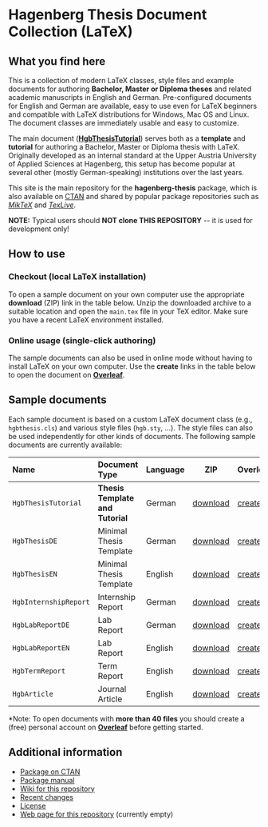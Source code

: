 # Hagenberg Thesis Document Collection (LaTeX)

## What you find here

This is a collection of modern LaTeX classes, style files and example documents for authoring 
**Bachelor, Master or Diploma theses** and related academic manuscripts in English and German. 
Pre-configured documents for English and German are available, easy to use even for LaTeX beginners and compatible with LaTeX distributions for Windows, Mac OS and Linux. The document classes are immediately usable and easy to customize.

The main document ([**HgbThesisTutorial**](https://github.com/Digital-Media/HagenbergThesis/raw/master/examples/HgbThesisTutorial/main.pdf))
serves both as a **template** and **tutorial** for authoring a Bachelor, Master or Diploma thesis with LaTeX. 
Originally developed as an internal standard at the Upper Austria University of Applied Sciences at Hagenberg,
this setup has become popular at several other (mostly German-speaking) institutions over the last years.

This site is the main repository for the **hagenberg-thesis** package, which is also available
on [CTAN](https://ctan.org/pkg/hagenberg-thesis) and shared by popular package repositories
such as [*MikTeX*](https://miktex.org/) and [*TexLive*](https://www.tug.org/texlive/).

**NOTE:** Typical users should **NOT clone THIS REPOSITORY** -- it is used for development only!


## How to use

### Checkout (local LaTeX installation)

To open a sample document on your own computer use the appropriate **download** (ZIP) link in the table below. 
Unzip the downloaded archive to a suitable location and open the `main.tex` file in your TeX editor.
Make sure you have a recent LaTeX environment installed.

### Online usage (single-click authoring)

The sample documents can also be used in online mode without having to install LaTeX on your own computer.
Use the **create** links in the table below to open the document on **[Overleaf](https://www.overleaf.com/)**.


## Sample documents

Each sample document is based on a custom LaTeX document class (e.g., ``hgbthesis.cls``) and various style files  (``hgb.sty``, ...). The style files can also be used independently for other kinds of documents.
The following sample documents are currently available:

| Name | Document Type | Language | ZIP | Overleaf |
| :--- | :--- | --- | --- | --- |
| `HgbThesisTutorial` | **Thesis Template and Tutorial** | German | [download](https://github.com/Digital-Media/HagenbergThesis/raw/master/examples/HgbThesisTutorial.zip) | [create\*](https://www.overleaf.com/docs?snip_uri=https://github.com/Digital-Media/HagenbergThesis/raw/master/examples/HgbThesisTutorial.zip) |
| `HgbThesisDE` | Minimal Thesis  Template | German | [download](https://github.com/Digital-Media/HagenbergThesis/raw/master/examples/HgbThesisDE.zip) | [create](https://www.overleaf.com/docs?snip_uri=https://github.com/Digital-Media/HagenbergThesis/raw/master/examples/HgbThesisDE.zip) |
| `HgbThesisEN` | Minimal Thesis  Template | English | [download](https://github.com/Digital-Media/HagenbergThesis/raw/master/examples/HgbThesisEN.zip) | [create](https://www.overleaf.com/docs?snip_uri=https://github.com/Digital-Media/HagenbergThesis/raw/master/examples/HgbThesisEN.zip) |
| `HgbInternshipReport` | Internship Report | German | [download](https://github.com/Digital-Media/HagenbergThesis/raw/master/examples/HgbInternshipReport.zip) | [create](https://www.overleaf.com/docs?snip_uri=https://github.com/Digital-Media/HagenbergThesis/raw/master/examples/HgbInternshipReport.zip) |
| `HgbLabReportDE` | Lab Report | German | [download](https://github.com/Digital-Media/HagenbergThesis/raw/master/examples/HgbLabReportDE.zip) | [create](https://www.overleaf.com/docs?snip_uri=https://github.com/Digital-Media/HagenbergThesis/raw/master/examples/HgbLabReportDE.zip) |
| `HgbLabReportEN` | Lab Report | English | [download](https://github.com/Digital-Media/HagenbergThesis/raw/master/examples/HgbLabReportEN.zip) | [create](https://www.overleaf.com/docs?snip_uri=https://github.com/Digital-Media/HagenbergThesis/raw/master/examples/HgbLabReportEN.zip) |
| `HgbTermReport` | Term Report | English | [download](https://github.com/Digital-Media/HagenbergThesis/raw/master/examples/HgbTermReport.zip) | [create](https://www.overleaf.com/docs?snip_uri=https://github.com/Digital-Media/HagenbergThesis/raw/master/examples/HgbTermReport.zip) |
| `HgbArticle` | Journal Article | English | [download](https://github.com/Digital-Media/HagenbergThesis/raw/master/examples/HgbArticle.zip) | [create](https://www.overleaf.com/docs?snip_uri=https://github.com/Digital-Media/HagenbergThesis/raw/master/examples/HgbArticle.zip) |

\*Note: To open documents with **more than 40 files** you should create a (free) personal account on **[Overleaf](https://www.overleaf.com/)** before getting started.


## Additional information

* [Package on CTAN](https://ctan.org/pkg/hagenberg-thesis)
* [Package manual](https://github.com/Digital-Media/HagenbergThesis/raw/master/examples/Manual/main.pdf)
* [Wiki for this repository](https://github.com/Digital-Media/HagenbergThesis/wiki)
* [Recent changes](CHANGES.md)
* [License](LICENSE.md)
* [Web page for this repository](https://Digital-Media.github.io/HagenbergThesis/) (currently empty)












